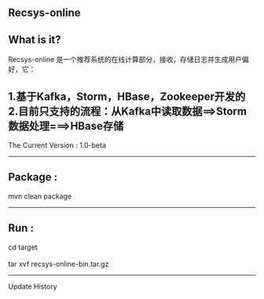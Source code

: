 ##  Recsys-online

##  What is it? <br />  
  Recsys-online 是一个推荐系统的在线计算部分，接收，存储日志并生成用户偏好，它： <br /> 

  1.基于Kafka，Storm，HBase，Zookeeper开发的 <br /> 
  2.目前只支持的流程：从Kafka中读取数据==>Storm数据处理===>HBase存储<br /> 
  -----------

  The Current Version : 1.0-beta <br />

  -----------

##  Package : <br />  
  mvn clean package
  
  -----------

##  Run : <br />  
  cd target<br />  
  tar xvf recsys-online-bin.tar.gz<br />  

  --------------

  Update History
